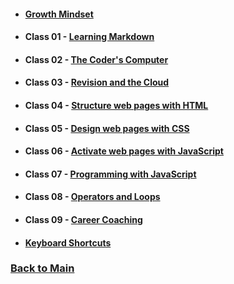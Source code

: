 * #### [Growth Mindset](Growth_Mindset.md)

* #### Class 01 - [Learning Markdown](Class_01.md)

* #### Class 02 - [The Coder's Computer](Class_02.md)

* #### Class 03 - [Revision and the Cloud](Class_03.md)

* #### Class 04 - [Structure web pages with HTML](Class_04.md)

* #### Class 05 - [Design web pages with CSS](Class_05.md)

* #### Class 06 - [Activate web pages with JavaScript](Class_06.md)

* #### Class 07 - [Programming with JavaScript](Class_07.md)

* #### Class 08 - [Operators and Loops](Class_08.md)

* #### Class 09 - [Career Coaching](Class_09.md)

* #### [Keyboard Shortcuts](Keyboard_Shortcuts.md)

### [Back to Main](/reading-notes/)
